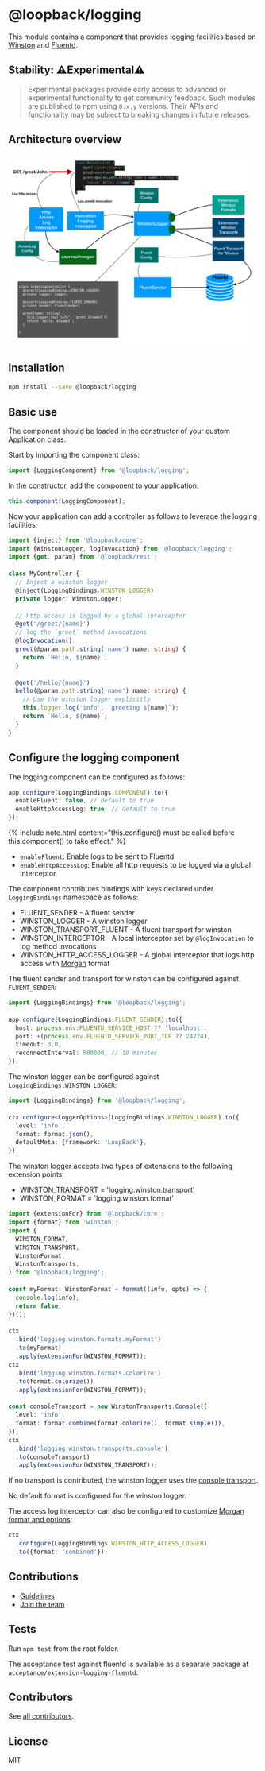 # @loopback/logging

This module contains a component that provides logging facilities based on
[Winston](https://github.com/winstonjs/winston) and
[Fluentd](https://github.com/fluent/fluent-logger-node).

## Stability: ⚠️Experimental⚠️

> Experimental packages provide early access to advanced or experimental
> functionality to get community feedback. Such modules are published to npm
> using `0.x.y` versions. Their APIs and functionality may be subject to
> breaking changes in future releases.

## Architecture overview

![logging-component](logging-component.png)

## Installation

```sh
npm install --save @loopback/logging
```

## Basic use

The component should be loaded in the constructor of your custom Application
class.

Start by importing the component class:

```ts
import {LoggingComponent} from '@loopback/logging';
```

In the constructor, add the component to your application:

```ts
this.component(LoggingComponent);
```

Now your application can add a controller as follows to leverage the logging
facilities:

```ts
import {inject} from '@loopback/core';
import {WinstonLogger, logInvocation} from '@loopback/logging';
import {get, param} from '@loopback/rest';

class MyController {
  // Inject a winston logger
  @inject(LoggingBindings.WINSTON_LOGGER)
  private logger: WinstonLogger;

  // http access is logged by a global interceptor
  @get('/greet/{name}')
  // log the `greet` method invocations
  @logInvocation()
  greet(@param.path.string('name') name: string) {
    return `Hello, ${name}`;
  }

  @get('/hello/{name}')
  hello(@param.path.string('name') name: string) {
    // Use the winston logger explicitly
    this.logger.log('info', `greeting ${name}`);
    return `Hello, ${name}`;
  }
}
```

## Configure the logging component

The logging component can be configured as follows:

```ts
app.configure(LoggingBindings.COMPONENT).to({
  enableFluent: false, // default to true
  enableHttpAccessLog: true, // default to true
});
```

{% include note.html content="this.configure() must be called before
this.component() to take effect." %}

- `enableFluent`: Enable logs to be sent to Fluentd
- `enableHttpAccessLog`: Enable all http requests to be logged via a global
  interceptor

The component contributes bindings with keys declared under `LoggingBindings`
namespace as follows:

- FLUENT_SENDER - A fluent sender
- WINSTON_LOGGER - A winston logger
- WINSTON_TRANSPORT_FLUENT - A fluent transport for winston
- WINSTON_INTERCEPTOR - A local interceptor set by `@logInvocation` to log
  method invocations
- WINSTON_HTTP_ACCESS_LOGGER - A global interceptor that logs http access with
  [Morgan](https://github.com/expressjs/morgan) format

The fluent sender and transport for winston can be configured against
`FLUENT_SENDER`:

```ts
import {LoggingBindings} from '@loopback/logging';

app.configure(LoggingBindings.FLUENT_SENDER).to({
  host: process.env.FLUENTD_SERVICE_HOST ?? 'localhost',
  port: +(process.env.FLUENTD_SERVICE_PORT_TCP ?? 24224),
  timeout: 3.0,
  reconnectInterval: 600000, // 10 minutes
});
```

The winston logger can be configured against `LoggingBindings.WINSTON_LOGGER`:

```ts
import {LoggingBindings} from '@loopback/logging';

ctx.configure<LoggerOptions>(LoggingBindings.WINSTON_LOGGER).to({
  level: 'info',
  format: format.json(),
  defaultMeta: {framework: 'LoopBack'},
});
```

The winston logger accepts two types of extensions to the following extension
points:

- WINSTON_TRANSPORT = 'logging.winston.transport'
- WINSTON_FORMAT = 'logging.winston.format'

```ts
import {extensionFor} from '@loopback/core';
import {format} from 'winston';
import {
  WINSTON_FORMAT,
  WINSTON_TRANSPORT,
  WinstonFormat,
  WinstonTransports,
} from '@loopback/logging';

const myFormat: WinstonFormat = format((info, opts) => {
  console.log(info);
  return false;
})();

ctx
  .bind('logging.winston.formats.myFormat')
  .to(myFormat)
  .apply(extensionFor(WINSTON_FORMAT));
ctx
  .bind('logging.winston.formats.colorize')
  .to(format.colorize())
  .apply(extensionFor(WINSTON_FORMAT));

const consoleTransport = new WinstonTransports.Console({
  level: 'info',
  format: format.combine(format.colorize(), format.simple()),
});
ctx
  .bind('logging.winston.transports.console')
  .to(consoleTransport)
  .apply(extensionFor(WINSTON_TRANSPORT));
```

If no transport is contributed, the winston logger uses the
[console transport](https://github.com/winstonjs/winston/blob/master/docs/transports.md#console-transport).

No default format is configured for the winston logger.

The access log interceptor can also be configured to customize
[Morgan format and options](https://github.com/expressjs/morgan#morganformat-options):

```ts
ctx
  .configure(LoggingBindings.WINSTON_HTTP_ACCESS_LOGGER)
  .to({format: 'combined'});
```

## Contributions

- [Guidelines](https://github.com/loopbackio/loopback-next/blob/master/docs/CONTRIBUTING.md)
- [Join the team](https://github.com/loopbackio/loopback-next/issues/110)

## Tests

Run `npm test` from the root folder.

The acceptance test against fluentd is available as a separate package at
`acceptance/extension-logging-fluentd`.

## Contributors

See
[all contributors](https://github.com/loopbackio/loopback-next/graphs/contributors).

## License

MIT
